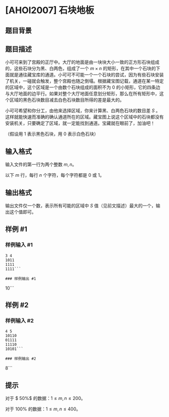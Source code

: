 # [AHOI2007] 石块地板

## 题目背景



## 题目描述

小可可来到了宫殿的正厅中。大厅的地面是由一块块大小一致的正方形石块组成的，这些石块分为黑、白两色，组成了一个   $m×n$ 的矩形，在其中一个石块的下面就是通往藏宝库的通道。小可可不可能一个一个石块的尝试，因为有些石块安装了机关，一碰就会触发，整个宫殿也随之倒塌。根据藏宝图记载，通道在某一特定的区域中，这个区域是一个由数个石块组成的面积不为 $0$ 的小矩形，它的四条边与大厅地面的边平行。如果对整个大厅地面任意划分矩形，那么在所有矩形中，这个区域的黑色石块数目减去白色石块数目所得的差是最大的。

小可可希望和你分工，由他来选择区域，你来计算黑、白两色石块的数目差 $S$ 。这样就能快速而准确的确认通道所在的区域。藏宝图上说这个区域中的石块都没有安装机关，只要确定了区域，就一定能找到通道。宝藏就在眼前了，加油吧！

（假设用 $1$ 表示黑色石块，用 $0$ 表示白色石块）

## 输入格式

输入文件的第一行为两个整数 $m,n$。

以下 $m$ 行，每行 $n$ 个字符，每个字符都是 $0$ 或 $1$。

## 输出格式

输出文件仅一个数，表示所有可能的区域中 $S$ 值（见前文描述）最大的一个，输出这个值即可。

## 样例 #1

### 样例输入 #1
```
3 4
1011
1111
1111```

### 样例输出 #1

```
10```

## 样例 #2

### 样例输入 #2
```
4 5
10110
01111
11110
10101```

### 样例输出 #2

```
8```

## 提示

对于 $ 50\%$ 的数据：$1 \le m, n \leq200$。

对于 $100\%$ 的数据：$1 \le m, n \leq400$。
